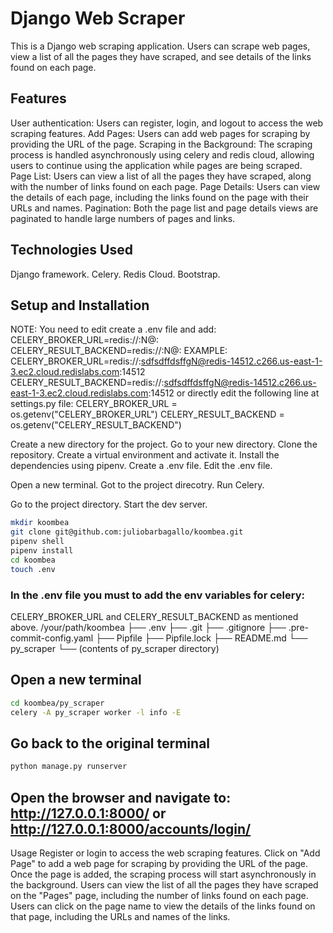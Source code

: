 # Django Web Scraper
This is a Django web scraping application. Users can scrape web pages, view a list of all the pages they have scraped, and see details of the links found on each page.

## Features
User authentication: Users can register, login, and logout to access the web scraping features.
Add Pages: Users can add web pages for scraping by providing the URL of the page.
Scraping in the Background: The scraping process is handled asynchronously using celery and redis cloud, allowing users to continue using the application while pages are being scraped.
Page List: Users can view a list of all the pages they have scraped, along with the number of links found on each page.
Page Details: Users can view the details of each page, including the links found on the page with their URLs and names.
Pagination: Both the page list and page details views are paginated to handle large numbers of pages and links.

## Technologies Used
Django framework.
Celery.
Redis Cloud.
Bootstrap.

## Setup and Installation
NOTE: You need to edit create a .env file and add:
CELERY_BROKER_URL=redis://:<your-password-here>N@<your-redis-hiost>:<port>
CELERY_RESULT_BACKEND=redis://:<your-password-here>N@<your-redis-hiost>:<port>
EXAMPLE:
CELERY_BROKER_URL=redis://:sdfsdffdsffgN@redis-14512.c266.us-east-1-3.ec2.cloud.redislabs.com:14512
CELERY_RESULT_BACKEND=redis://:sdfsdffdsffgN@redis-14512.c266.us-east-1-3.ec2.cloud.redislabs.com:14512
or directly edit the following line at settings.py file:
CELERY_BROKER_URL = os.getenv("CELERY_BROKER_URL")
CELERY_RESULT_BACKEND = os.getenv("CELERY_RESULT_BACKEND")

Create a new directory for the project.
Go to your new directory.
Clone the repository.
Create a virtual environment and activate it.
Install the dependencies using pipenv.
Create a .env file.
Edit the .env file.
  
Open a new terminal.
Got to the project direcotry.
Run Celery.
  
Go to the project directory.
Start the dev server.

```bash
mkdir koombea
git clone git@github.com:juliobarbagallo/koombea.git
pipenv shell
pipenv install
cd koombea
touch .env
```
### In the .env file you must to add the env variables for celery:
CELERY_BROKER_URL and CELERY_RESULT_BACKEND as mentioned above.
/your/path/koombea
├── .env
├── .git
├── .gitignore
├── .pre-commit-config.yaml
├── Pipfile
├── Pipfile.lock
├── README.md
└── py_scraper
    └── (contents of py_scraper directory)


## Open a new terminal
```bash
cd koombea/py_scraper
celery -A py_scraper worker -l info -E
```

## Go back to the original terminal
```bash
python manage.py runserver
```
  
## Open the browser and navigate to: http://127.0.0.1:8000/ or http://127.0.0.1:8000/accounts/login/
  
Usage
Register or login to access the web scraping features.
Click on "Add Page" to add a web page for scraping by providing the URL of the page.
Once the page is added, the scraping process will start asynchronously in the background.
Users can view the list of all the pages they have scraped on the "Pages" page, including the number of links found on each page.
Users can click on the page name to view the details of the links found on that page, including the URLs and names of the links.
